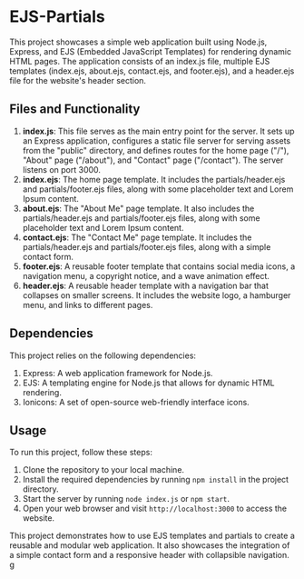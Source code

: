 # EJS-Partials

This project showcases a simple web application built using Node.js, Express, and EJS (Embedded JavaScript Templates) for rendering dynamic HTML pages. The application consists of an index.js file, multiple EJS templates (index.ejs, about.ejs, contact.ejs, and footer.ejs), and a header.ejs file for the website's header section.

## Files and Functionality

1. **index.js**: This file serves as the main entry point for the server. It sets up an Express application, configures a static file server for serving assets from the "public" directory, and defines routes for the home page ("/"), "About" page ("/about"), and "Contact" page ("/contact"). The server listens on port 3000.
2. **index.ejs**: The home page template. It includes the partials/header.ejs and partials/footer.ejs files, along with some placeholder text and Lorem Ipsum content.
3. **about.ejs**: The "About Me" page template. It also includes the partials/header.ejs and partials/footer.ejs files, along with some placeholder text and Lorem Ipsum content.
4. **contact.ejs**: The "Contact Me" page template. It includes the partials/header.ejs and partials/footer.ejs files, along with a simple contact form.
5. **footer.ejs**: A reusable footer template that contains social media icons, a navigation menu, a copyright notice, and a wave animation effect.
6. **header.ejs**: A reusable header template with a navigation bar that collapses on smaller screens. It includes the website logo, a hamburger menu, and links to different pages.

## Dependencies

This project relies on the following dependencies:

1. Express: A web application framework for Node.js.
2. EJS: A templating engine for Node.js that allows for dynamic HTML rendering.
3. Ionicons: A set of open-source web-friendly interface icons.

## Usage

To run this project, follow these steps:

1. Clone the repository to your local machine.
2. Install the required dependencies by running `npm install` in the project directory.
3. Start the server by running `node index.js` or `npm start`.
4. Open your web browser and visit `http://localhost:3000` to access the website.

This project demonstrates how to use EJS templates and partials to create a reusable and modular web application. It also showcases the integration of a simple contact form and a responsive header with collapsible navigation.
g
